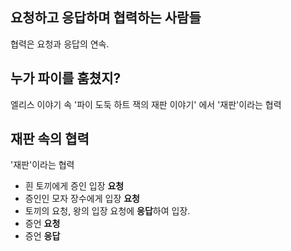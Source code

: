 ## 요청하고 응답하며 협력하는 사람들
협력은 요청과 응답의 연속.

## 누가 파이를 훔쳤지?
엘리스 이야기 속 '파이 도둑 하트 잭의 재판 이야기' 에서 '재판'이라는 협력

## 재판 속의 협력
'재판'이라는 협력
- 흰 토끼에게 증인 입장 **요청**
- 증인인 모자 장수에게 입장 **요청**
- 토끼의 요청, 왕의 입장 요청에 **응답**하여 입장.
- 증언 **요청**
- 증언 **응답**

